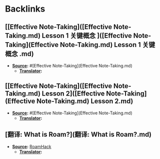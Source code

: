 
# Backlinks
## [[Effective Note-Taking]([Effective Note-Taking.md) Lesson 1 关键概念 ]([Effective Note-Taking](Effective Note-Taking.md) Lesson 1 关键概念 .md)
- **[Source](Source.md):** #[Effective Note-Taking](Effective Note-Taking.md) 
    - **[Translator](Translator.md):**

## [[Effective Note-Taking]([Effective Note-Taking.md) Lesson 2]([Effective Note-Taking](Effective Note-Taking.md) Lesson 2.md)
- **[Source](Source.md):** #[Effective Note-Taking](Effective Note-Taking.md) 
    - **[Translator](Translator.md):**

## [翻译: What is Roam?](翻译: What is Roam?.md)
- **[Source](Source.md):** [RoamHack](RoamHack.md)
    - **[Translator](Translator.md):**

